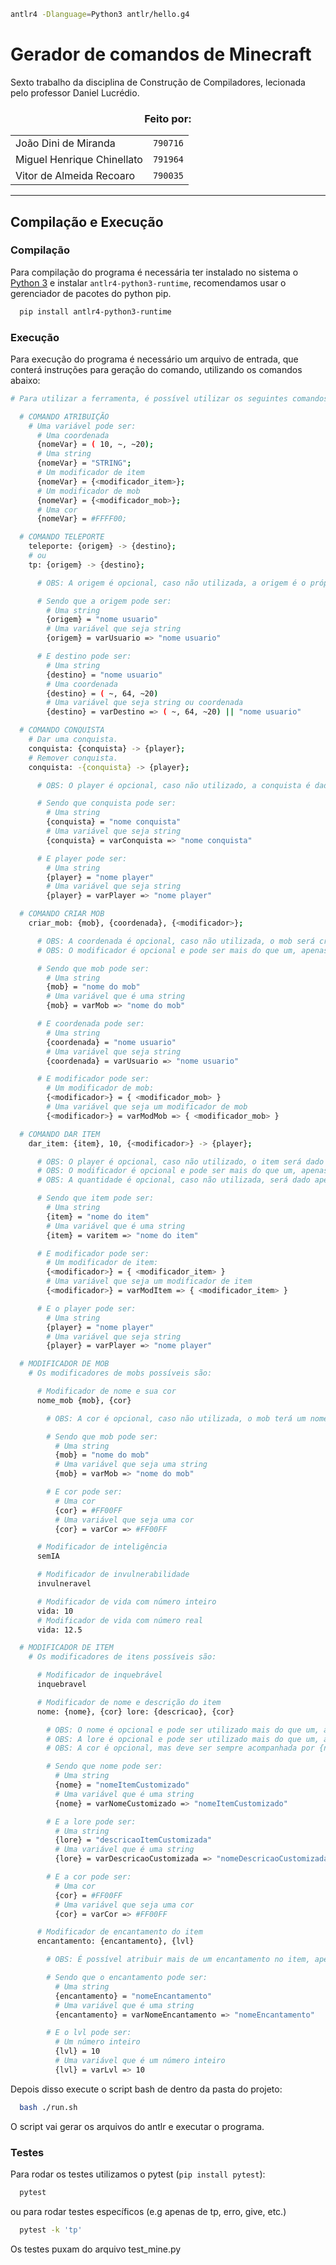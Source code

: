 ```bash
antlr4 -Dlanguage=Python3 antlr/hello.g4
```

# Gerador de comandos de Minecraft

Sexto trabalho da disciplina de Construção de Compiladores, lecionada pelo professor Daniel Lucrédio.

<h3 align="center">
  Feito por:
</h3>

<div align="center">
  <table>
    <tr>
      <td>João Dini de Miranda</td>
      <td><code>790716</code></td>
    </tr>
    <tr>
      <td>Miguel Henrique Chinellato</td>
      <td><code>791964</code></td>
    </tr>
    <tr>
      <td>Vitor de Almeida Recoaro</td>
      <td><code>790035</code></td>
    </tr>
  </table>
</div>

---

## Compilação e Execução

### Compilação

Para compilação do programa é necessária ter instalado no sistema o [Python 3](https://www.python.org/) e instalar `antlr4-python3-runtime`, recomendamos usar o gerenciador de pacotes do python pip.

```bash
  pip install antlr4-python3-runtime
```

### Execução

Para execução do programa é necessário um arquivo de entrada, que conterá instruções para geração do comando, utilizando os comandos abaixo:

```Bash
# Para utilizar a ferramenta, é possível utilizar os seguintes comandos:

  # COMANDO ATRIBUIÇÃO
    # Uma variável pode ser:
      # Uma coordenada
      {nomeVar} = ( 10, ~, ~20);
      # Uma string
      {nomeVar} = "STRING";
      # Um modificador de item
      {nomeVar} = {<modificador_item>};
      # Um modificador de mob
      {nomeVar} = {<modificador_mob>};
      # Uma cor
      {nomeVar} = #FFFF00;

  # COMANDO TELEPORTE
    teleporte: {origem} -> {destino};
    # ou
    tp: {origem} -> {destino};

      # OBS: A origem é opcional, caso não utilizada, a origem é o próprio player.

      # Sendo que a origem pode ser:
        # Uma string
        {origem} = "nome usuario"
        # Uma variável que seja string
        {origem} = varUsuario => "nome usuario"

      # E destino pode ser:
        # Uma string
        {destino} = "nome usuario"
        # Uma coordenada
        {destino} = ( ~, 64, ~20)
        # Uma variável que seja string ou coordenada
        {destino} = varDestino => ( ~, 64, ~20) || "nome usuario"

  # COMANDO CONQUISTA
    # Dar uma conquista.
    conquista: {conquista} -> {player};
    # Remover conquista.
    conquista: -{conquista} -> {player};

      # OBS: O player é opcional, caso não utilizado, a conquista é dada ou removida do próprio player.

      # Sendo que conquista pode ser:
        # Uma string
        {conquista} = "nome conquista"
        # Uma variável que seja string
        {conquista} = varConquista => "nome conquista"

      # E player pode ser:
        # Uma string
        {player} = "nome player"
        # Uma variável que seja string
        {player} = varPlayer => "nome player"

  # COMANDO CRIAR MOB
    criar_mob: {mob}, {coordenada}, {<modificador>};

      # OBS: A coordenada é opcional, caso não utilizada, o mob será criado na localização atual do player.
      # OBS: O modificador é opcional e pode ser mais do que um, apenas adicionar mais modificadores sem nenhum separador entre eles, por exemplo: {<modificador1>} {<modificador2>} ...

      # Sendo que mob pode ser:
        # Uma string
        {mob} = "nome do mob"
        # Uma variável que é uma string
        {mob} = varMob => "nome do mob"

      # E coordenada pode ser:
        # Uma string
        {coordenada} = "nome usuario"
        # Uma variável que seja string
        {coordenada} = varUsuario => "nome usuario"

      # E modificador pode ser:
        # Um modificador de mob:
        {<modificador>} = { <modificador_mob> }
        # Uma variável que seja um modificador de mob
        {<modificador>} = varModMob => { <modificador_mob> }

  # COMANDO DAR ITEM
    dar_item: {item}, 10, {<modificador>} -> {player};

      # OBS: O player é opcional, caso não utilizado, o item será dado ao próprio player.
      # OBS: O modificador é opcional e pode ser mais do que um, apenas adicionar mais modificadores sem nenhum separador entre eles, por exemplo: {<modificador1>} {<modificador2>} ...
      # OBS: A quantidade é opcional, caso não utilizada, será dado apenas uma unidade do item.

      # Sendo que item pode ser:
        # Uma string
        {item} = "nome do item"
        # Uma variável que é uma string
        {item} = varitem => "nome do item"

      # E modificador pode ser:
        # Um modificador de item:
        {<modificador>} = { <modificador_item> }
        # Uma variável que seja um modificador de item
        {<modificador>} = varModItem => { <modificador_item> }

      # E o player pode ser:
        # Uma string
        {player} = "nome player"
        # Uma variável que seja string
        {player} = varPlayer => "nome player"

  # MODIFICADOR DE MOB
    # Os modificadores de mobs possíveis são:

      # Modificador de nome e sua cor
      nome_mob {mob}, {cor}

        # OBS: A cor é opcional, caso não utilizada, o mob terá um nome com a cor padrão do Minecraft.

        # Sendo que mob pode ser:
          # Uma string
          {mob} = "nome do mob"
          # Uma variável que seja uma string
          {mob} = varMob => "nome do mob"

        # E cor pode ser:
          # Uma cor
          {cor} = #FF00FF
          # Uma variável que seja uma cor
          {cor} = varCor => #FF00FF

      # Modificador de inteligência
      semIA

      # Modificador de invulnerabilidade
      invulneravel

      # Modificador de vida com número inteiro
      vida: 10
      # Modificador de vida com número real
      vida: 12.5

  # MODIFICADOR DE ITEM
    # Os modificadores de itens possíveis são:

      # Modificador de inquebrável
      inquebravel

      # Modificador de nome e descrição do item
      nome: {nome}, {cor} lore: {descricao}, {cor}

        # OBS: O nome é opcional e pode ser utilizado mais do que um, apenas adicionar mais nomes separados por um "+" entre eles, por exemplo: {nome1}, {cor1} + {nome2} + ...
        # OBS: A lore é opcional e pode ser utilizado mais do que um, apenas adicionar mais lores separadas por um "+" entre elas, por exemplo: {lore1}, {cor1} + {lore2} + ...
        # OBS: A cor é opcional, mas deve ser sempre acompanhada por {nome} ou {lore}.

        # Sendo que nome pode ser:
          # Uma string
          {nome} = "nomeItemCustomizado"
          # Uma variável que é uma string
          {nome} = varNomeCustomizado => "nomeItemCustomizado"

        # E a lore pode ser:
          # Uma string
          {lore} = "descricaoItemCustomizada"
          # Uma variável que é uma string
          {lore} = varDescricaoCustomizada => "nomeDescricaoCustomizada"

        # E a cor pode ser:
          # Uma cor
          {cor} = #FF00FF
          # Uma variável que seja uma cor
          {cor} = varCor => #FF00FF

      # Modificador de encantamento do item
      encantamento: {encantamento}, {lvl}

        # OBS: É possível atribuir mais de um encantamento no item, apenas adicionar mais encantamentos separados por um "+" entre eles, por exemplo: {encantamento1}, {lvl1} + {encantamento2}, {lvl} + ...

        # Sendo que o encantamento pode ser:
          # Uma string
          {encantamento} = "nomeEncantamento"
          # Uma variável que é uma string
          {encantamento} = varNomeEncantamento => "nomeEncantamento"

        # E o lvl pode ser:
          # Um número inteiro
          {lvl} = 10
          # Uma variável que é um número inteiro
          {lvl} = varLvl => 10

```

Depois disso execute o script bash de dentro da pasta do projeto:

```bash
  bash ./run.sh
```

O script vai gerar os arquivos do antlr e executar o programa.

### Testes

Para rodar os testes utilizamos o pytest (`pip install pytest`):

```bash
  pytest
```

ou para rodar testes específicos (e.g apenas de tp, erro, give, etc.)

```bash
  pytest -k 'tp'
```

Os testes puxam do arquivo test_mine.py
